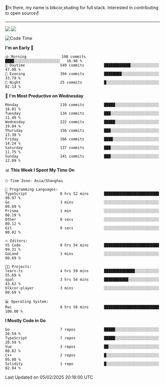 👋hi there, my name is blkcor,studing for full stack.
Interested in contributing to open source✌️

<hr/>

![](https://github-readme-stats.vercel.app/api?username=blkcor)
<a href="https://github.com/blkcor/github-readme-stats">
    <img align="left" src="https://github-readme-stats.vercel.app/api/top-langs/?username=blkcor&hide=jupyter%20notebook,shaderlab,tex,c%23&langs_count=9" />
</a>


<!--START_SECTION:waka-->
![Code Time](http://img.shields.io/badge/Code%20Time-1%2C796%20hrs%208%20mins-blue)

**I'm an Early 🐤** 

```text
🌞 Morning                198 commits         ████░░░░░░░░░░░░░░░░░░░░░   16.98 % 
🌆 Daytime                549 commits         ████████████░░░░░░░░░░░░░   47.08 % 
🌃 Evening                394 commits         ████████░░░░░░░░░░░░░░░░░   33.79 % 
🌙 Night                  25 commits          █░░░░░░░░░░░░░░░░░░░░░░░░   02.14 % 
```
📅 **I'm Most Productive on Wednesday** 

```text
Monday                   210 commits         █████░░░░░░░░░░░░░░░░░░░░   18.01 % 
Tuesday                  134 commits         ███░░░░░░░░░░░░░░░░░░░░░░   11.49 % 
Wednesday                222 commits         █████░░░░░░░░░░░░░░░░░░░░   19.04 % 
Thursday                 156 commits         ███░░░░░░░░░░░░░░░░░░░░░░   13.38 % 
Friday                   166 commits         ████░░░░░░░░░░░░░░░░░░░░░   14.24 % 
Saturday                 137 commits         ███░░░░░░░░░░░░░░░░░░░░░░   11.75 % 
Sunday                   141 commits         ███░░░░░░░░░░░░░░░░░░░░░░   12.09 % 
```


📊 **This Week I Spent My Time On** 

```text
🕑︎ Time Zone: Asia/Shanghai

💬 Programming Languages: 
TypeScript               8 hrs 52 mins       █████████████████████████   98.97 % 
Go                       3 mins              ░░░░░░░░░░░░░░░░░░░░░░░░░   00.69 % 
Prisma                   1 min               ░░░░░░░░░░░░░░░░░░░░░░░░░   00.19 % 
Other                    0 secs              ░░░░░░░░░░░░░░░░░░░░░░░░░   00.12 % 
Git                      0 secs              ░░░░░░░░░░░░░░░░░░░░░░░░░   00.02 % 

🔥 Editors: 
VS Code                  8 hrs 54 mins       █████████████████████████   99.31 % 
GoLand                   3 mins              ░░░░░░░░░░░░░░░░░░░░░░░░░   00.69 % 

🐱‍💻 Projects: 
learn-ts                 4 hrs 59 mins       ██████████████░░░░░░░░░░░   55.69 % 
opal                     3 hrs 54 mins       ███████████░░░░░░░░░░░░░░   43.62 % 
blkcor-player            3 mins              ░░░░░░░░░░░░░░░░░░░░░░░░░   00.69 % 

💻 Operating System: 
Mac                      8 hrs 58 mins       █████████████████████████   100.00 % 
```

**I Mostly Code in Go** 

```text
Go                       7 repos             █████░░░░░░░░░░░░░░░░░░░░   20.59 % 
TypeScript               7 repos             █████░░░░░░░░░░░░░░░░░░░░   20.59 % 
Vue                      3 repos             ██░░░░░░░░░░░░░░░░░░░░░░░   08.82 % 
C++                      2 repos             █░░░░░░░░░░░░░░░░░░░░░░░░   05.88 % 
Solidity                 1 repo              █░░░░░░░░░░░░░░░░░░░░░░░░   02.94 % 
```




 Last Updated on 05/02/2025 20:16:00 UTC
<!--END_SECTION:waka-->


